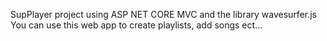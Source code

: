 SupPlayer project using ASP NET CORE MVC and the library wavesurfer.js
You can use this web app to create playlists, add songs ect...
